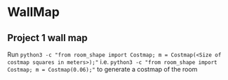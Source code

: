 # WallMap
## Project 1 wall map
Run `python3 -c "from room_shape import Costmap; m = Costmap(<Size of costmap squares in meters>);"`
i.e. `python3 -c "from room_shape import Costmap; m = Costmap(0.06);"` to generate a costmap of the room
